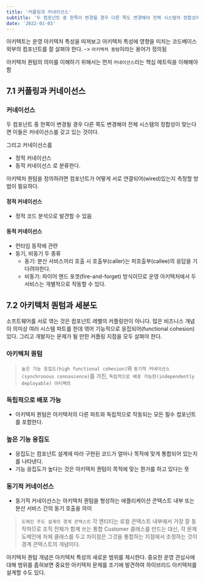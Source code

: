 ```yaml
---
title: '커플링과 커네이선스'
subtitle: '두 컴포넌트 중 한쪽이 변경될 경우 다른 쪽도 변경해야 전체 시스템의 정합성이 맞는다면 이들은 커네이선스를 갖고 있는 것이다.'
date: '2022-01-03'
---
```


아키텍트는 운영 아키텍처 특성을 따져보고 아키텍처 특성에 영향을 미치는 코드베이스 외부의 컴포넌트를 잘 살펴야 한다. -> `아키텍처 퀀텀`이라는 용어가 정의됨

아키텍처 퀀텀의 의미를 이해하기 위해서는 먼저 `커네이선스`라는 핵심 메트릭을 이해해야함

## 7.1 커플링과 커네이선스

### 커네이선스

두 컴포넌트 중 한쪽이 변경될 경우 다른 쪽도 변경해야 전체 시스템의 정합성이 맞는다면 이들은 커네이선스를 갖고 있는 것이다.

그리고 커네이선스를

- 정적 커네이선스
- 동적 커네이선스
  로 분류한다.

아키텍처 퀀텀을 정의하려면 컴포넌트가 어떻게 서로 연결되어(wired)있는지 측정할 방법이 필요하다.

#### 정적 커네이선스

- 정적 코드 분석으로 발견할 수 있음

#### 동적 커네이선스

- 런타임 동작에 관련
- 동기, 비동기 두 종류
  - 동기: 분산 서비스끼리 호출 시 호출부(caller)는 피호출부(callee)의 응답을 기다려야한다.
  - 비동기: 파이어 앤드 포겟(fire-and-forget) 방식이므로 운영 아키텍처에서 두 서비스는 개별적으로 작동할 수 있다.

## 7.2 아키텍처 퀀텀과 세분도

소프트웨어를 서로 엮는 것은 컴포넌트 레벨의 커플링만이 아니다. 많은 비즈니스 개념이 의미상 여러 시스템 파트를 한데 엮어 기능적으로 응집되어(functional cohesion)있다.
그리고 개발자는 문제가 될 만한 커플링 지점을 모두 살펴야 한다.

### 아키텍처 퀀텀

> `높은 기능 응집도(high functional cohesion)`와 `동기적 커네이선스(synchronous connascence)`를 가진, `독립적으로 배포 가능한(independently deployable) 아티팩트`

### 독립적으로 배포 가능

- 아키텍처 퀀텀은 아키텍처의 다른 파트와 독립적으로 작동되는 모든 필수 컴포넌트를 포함한다.

### 높은 기능 응집도

- 응집도는 컴포넌트 설계에 따라 구현된 코드가 얼마나 목적에 맞게 통합되어 있는지를 나타낸다.
- 기능 응집도가 높다는 것은 아키텍처 퀀텀이 목적에 맞는 뭔가를 하고 있다는 뜻

### 동기적 커네이선스

- 동기적 커네이선스는 아키텍처 퀀텀을 형성하는 애플리케이션 콘텍스트 내부 또는 분산 서비스 간의 동기 호출을 의미

> `도메인 주도 설계의 경계 콘텍스트`
> 각 엔티티는 로컬 콘텍스트 내부에서 가장 잘 동작하므로 조직 전체가 함께 쓰는 통합 Customer 클래스를 만드는 대신, 각 문제 도메인에 자체 클래스를 두고 차이점은 그것을 통합하는 지점에서 조정하는 것이 경계 콘텍스트의 개념이다.

아키텍처 퀀텀 개념은 아키텍처 특성의 새로운 범위를 제시한다.
중요한 운영 관심사에 대해 범위를 좁혀보면 중요한 아키텍처 문제를 조기에 발견하여 하이브리드 아키텍처를 설계할 수도 있다.
